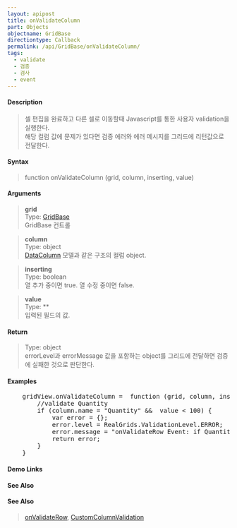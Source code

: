 ```yaml
---
layout: apipost
title: onValidateColumn
part: Objects
objectname: GridBase
directiontype: Callback
permalink: /api/GridBase/onValidateColumn/
tags:
  - validate
  - 검증
  - 검사
  - event
---
```



#### Description

> 셀 편집을 완료하고 다른 셀로 이동할때 Javascript를 통한 사용자 validation을 실행한다.  
> 해당 컬럼 값에 문제가 있다면 검증 에러와 에러 메시지를 그리드에 리턴값으로 전달한다.  
> 
#### Syntax

> function onValidateColumn (grid, column, inserting, value)  

#### Arguments

> **grid**  
> Type: [GridBase](/api/GridBase/)  
> GridBase 컨트롤  

> **column**  
> Type: object  
> [DataColumn](/api/types/DataColumn/) 모델과 같은 구조의 컬럼 object.  

> **inserting**  
> Type: boolean  
> 열 추가 중이면 true. 열 수정 중이면 false.  

> **value**  
> Type: **  
> 입력된 필드의 값.  

#### Return

> Type: object  
> errorLevel과 errorMessage 값을 포함하는 object를 그리드에 전달하면 검증에 실패한 것으로 판단한다.  

#### Examples 

<pre class="prettyprint">
    gridView.onValidateColumn =  function (grid, column, inserting, value) {
        //validate Quantity
        if (column.name = "Quantity" &&  value < 100) {
            var error = {};
            error.level = RealGrids.ValidationLevel.ERROR;
            error.message = "onValidateRow Event: if Quantity < 100, validation level 'ERROR!!'";
            return error;
        }
    }
</pre>

#### Demo Links
#### See Also

#### See Also
> [onValidateRow](/api/GridBase/onValidateRow), [CustomColumnValidation](http://demo.realgrid.com/Demo/CustomColumnValidation)